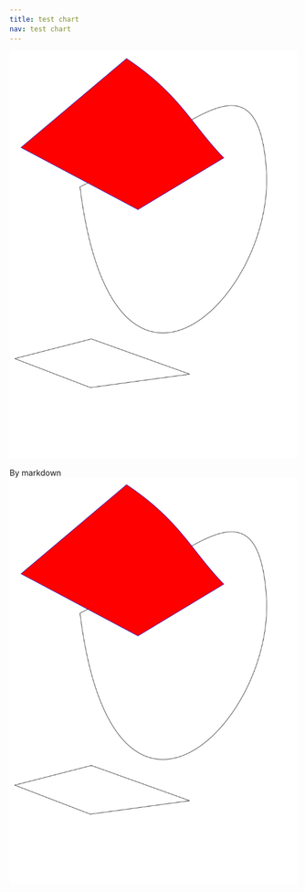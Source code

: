```yaml
---
title: test chart
nav: test chart
---
```


<img src='test.svg'/>

By markdown
![a test svg](test.svg)